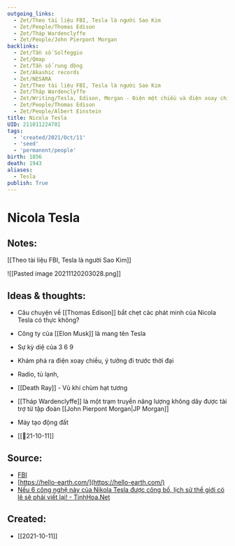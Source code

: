 ```yaml
---
outgoing_links:
  - Zet/Theo tài liệu FBI, Tesla là người Sao Kim
  - Zet/People/Thomas Edison
  - Zet/Tháp Wardenclyffe
  - Zet/People/John Pierpont Morgan
backlinks:
  - Zet/Tần số Solfeggio
  - Zet/Qmap
  - Zet/Tần số rung động
  - Zet/Akashic records
  - Zet/NESARA
  - Zet/Theo tài liệu FBI, Tesla là người Sao Kim
  - Zet/Tháp Wardenclyffe
  - Zet/Writing/Tesla, Edison, Morgan - Điện một chiều và điện xoay chiều
  - Zet/People/Thomas Edison
  - Zet/People/Albert Einstein
title: Nicola Tesla
UID: 211011224701
tags:
  - 'created/2021/Oct/11'
  - 'seed'
  - 'permanent/people'
birth: 1856
death: 1943
aliases:
  - Tesla
publish: True
---
```

# Nicola Tesla

## Notes:
[[Theo tài liệu FBI, Tesla là người Sao Kim]]

![[Pasted image 20211120203028.png]]

## Ideas & thoughts:
- Câu chuyện về [[Thomas Edison]] bắt chẹt các phát minh của Nicola Tesla có thực không?
- Công ty của [[Elon Musk]] là mang tên Tesla
- Sự kỳ diệ của 3 6 9
- Khám phá ra điện xoay chiều, ý tưởng đi trước thời đại 
- Radio, tủ lạnh,
- [[Death Ray]] - Vũ khí chùm hạt tương
- [[Tháp Wardenclyffe]] là một trạm truyền năng lượng không dây được tài trợ từ tập đoàn [[John Pierpont Morgan|JP Morgan]]
- Máy tạo động đất

- [[📝21-10-11]]
## Source:
- [FBI](https://vault.fbi.gov/nikola-tesla)
- [https://hello-earth.com/](https://hello-earth.com/)
- [Nếu 6 công nghệ này của Nikola Tesla được công bố, lịch sử thế giới có lẽ sẽ phải viết lại! - TinhHoa.Net](https://tinhhoa.net/neu-6-cong-nghe-nay-cua-nikola-tesla-duoc-cong-bo-lich-su-the-gioi-co-le-se-phai-viet-lai.html)

## Created:
- [[2021-10-11]]
